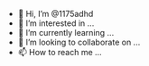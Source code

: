 - 👋 Hi, I’m @1175adhd
- 👀 I’m interested in ...
- 🌱 I’m currently learning ...
- 💞️ I’m looking to collaborate on ...
- 📫 How to reach me ...

<!---
1175adhd/1175adhd is a ✨ special ✨ repository because its `README.md` (this file) appears on your GitHub profile.
You can click the Preview link to take a look at your changes.
--->
